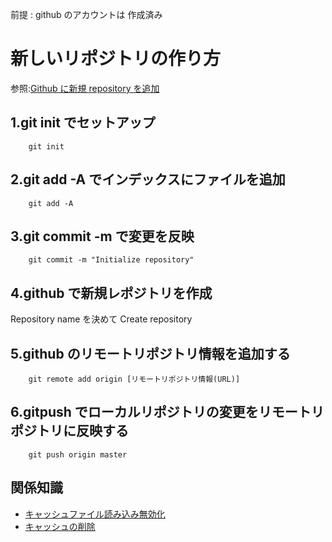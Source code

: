 前提 : github のアカウントは 作成済み

# 新しいリポジトリの作り方

参照:[Github に新規 repository を追加](https://qiita.com/sodaihirai/items/caf8d39d314fa53db4db)

## 1.git init でセットアップ

        git init

## 2.git add -A でインデックスにファイルを追加

        git add -A

## 3.git commit -m で変更を反映

        git commit -m "Initialize repository"

## 4.github で新規レポジトリを作成

Repository name を決めて Create repository

## 5.github のリモートリポジトリ情報を追加する

        git remote add origin [リモートリポジトリ情報(URL)]

## 6.gitpush でローカルリポジトリの変更をリモートリポジトリに反映する

        git push origin master

## 関係知識

- [キャッシュファイル読み込み無効化](https://note.com/masato1230/n/na63ac4e7ccdd)
- [キャッシュの削除](https://qiita.com/fuwamaki/items/3ed021163e50beab7154)
